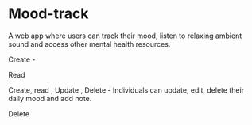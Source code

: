 # Mood-track

A web app where users can track their mood, listen to  relaxing  ambient sound and access other  mental health resources.


Create - 

Read 

Create, read , Update , Delete - Individuals can update, edit, delete their daily mood and add note.   

Delete 
